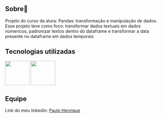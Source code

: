 ## Sobre🚀
Projeto do curso da alura: Pandas: transformação e manipulação de dados. Esse projeto teve como foco: transformar dados textuais em dados númericos, padronizar textos dentro do dataframe e transformar a data presente no dataframe em dados temporais

## Tecnologias utilizadas

<img src="https://cdn.jsdelivr.net/gh/devicons/devicon@latest/icons/python/python-original.svg" height = 80  width = 80 /> <img src="https://cdn.jsdelivr.net/gh/devicons/devicon@latest/icons/pandas/pandas-original-wordmark.svg" height = 80  width = 80 />

## Equipe
Link do meu linkedin: <a href="https://www.linkedin.com/in/paulo-henrique-861951341/">Paulo Henrique</a>
